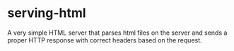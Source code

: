 # serving-html
A very simple HTML server that parses html files on the server and sends a proper HTTP response with correct headers based on the request.
